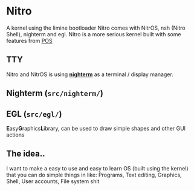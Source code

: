 # Nitro
A kernel using the limine bootloader
Nitro comes with NitrOS, nsh (Nitro Shell), nighterm and egl. Nitro is a more serious kernel built with some features from [POS](https://github.com/kevinalavik/POS)

## TTY
Nitro and NitrOS is using [**nighterm**](https://github.com/kevinalavik/Nitro/tree/main/src/nighterm/nighterm.h) as a terminal / display manager.

## Nighterm (`src/nighterm/`)

## EGL (`src/egl/`)
**E**asy**G**raphics**L**ibrary, can be used to draw simple shapes and other GUI actions

## The idea..
I want to make a easy to use and easy to learn OS (built using the kernel) that you can do simple things in like: Programs, Text editing, Graphics, Shell, User accounts, File system shit 
